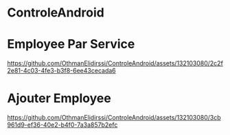 # ControleAndroid

# Employee Par Service
https://github.com/OthmanElidirssi/ControleAndroid/assets/132103080/2c2f2e81-4c03-4fe3-b3f8-6ee43cecada6
# Ajouter Employee
https://github.com/OthmanElidirssi/ControleAndroid/assets/132103080/3cb961d9-ef36-40e2-b4f0-7a3a857b2efc





